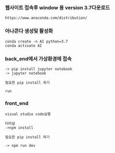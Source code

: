 ### 웹사이트 접속후 window 용 version 3.7다운로드

    https://www.anaconda.com/distribution/
    
### 아나콘다 생성및 활성화
        
    conda create -n AI python=3.7
    conda activate AI

### back_end에서 가상환경에 접속 
        
    -> pip install jupyter notebook
    -> jupyter notebook 
    
    필요한 pip install 하기
    
    run

### front_end 

    visual studio code실행
    
    터미널
    ->npm install
    
    필요한 pip install 하기
    
    -> npm run dev
